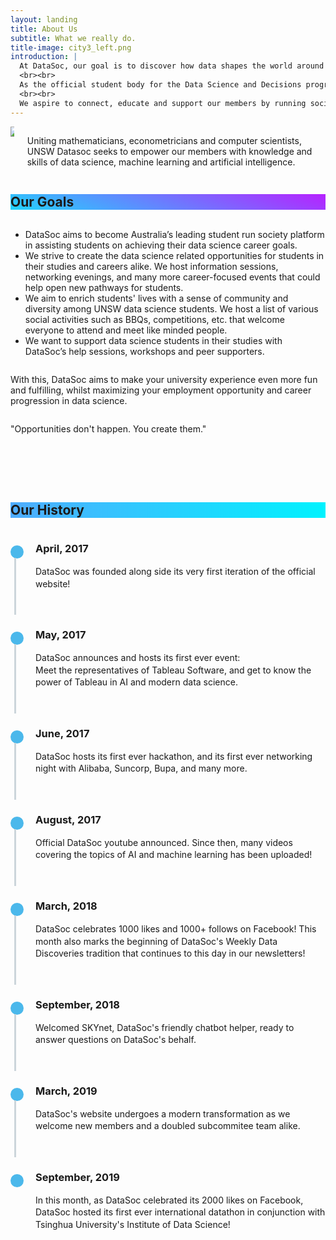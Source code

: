 ```yaml
---
layout: landing
title: About Us
subtitle: What we really do.
title-image: city3_left.png
introduction: |
  At DataSoc, our goal is to discover how data shapes the world around us. 
  <br><br> 
  As the official student body for the Data Science and Decisions program at UNSW, we are one of UNSW's fastest growing societies in one of the world's fastest growing industries.
  <br><br>
  We aspire to connect, educate and support our members by running social and career events alongside industry partnered educational workshops.
---
```


<style>
.timeline {
  line-height: 1.4em;
  list-style: none;
  margin: 0;
  padding: 0;
  width: 100%;
}

/*----- TIMELINE ITEM -----*/
.timeline-item {
  padding-left: 40px;
  position: relative;
}
.timeline-item:last-child {
  padding-bottom: 0;
}

/*----- TIMELINE INFO -----*/
.timeline-info {
  font-size: 12px;
  font-weight: 700;
  letter-spacing: 3px;
  margin: 0 0 .5em 0;
  text-transform: uppercase;
  white-space: nowrap;
}

/*----- TIMELINE MARKER -----*/
.timeline-marker {
  position: absolute;
  top: 0;
  bottom: 0;
  left: 0;
  width: 15px;
}
.timeline-marker:before {
  background: #4bb8eb;
  border: 3px solid transparent;
  border-radius: 100%;
  content: "";
  display: block;
  height: 15px;
  position: absolute;
  top: 4px;
  left: 0;
  width: 15px;
  transition: background 0.3s ease-in-out, border 0.3s ease-in-out;
}
.timeline-marker:after {
  content: "";
  width: 3px;
  background: #CCD5DB;
  display: block;
  position: absolute;
  top: 24px;
  bottom: 0;
  left: 6px;
}
.timeline-item:last-child .timeline-marker:after {
  content: none;
}

.timeline-item:not(.period):hover .timeline-marker:before {
  background: transparent;
  border: 3px solid #4bb8eb;
}

/*----- TIMELINE CONTENT -----*/
.timeline-content {
  padding-bottom: 40px;
}
.timeline-content p:last-child {
  margin-bottom: 0;
}

/*----- TIMELINE PERIOD -----*/
.period {
  padding: 0;
}
.period .timeline-info {
  display: none;
}
.period .timeline-marker:before {
  background: transparent;
  content: "";
  width: 15px;
  height: auto;
  border: none;
  border-radius: 0;
  top: 0;
  bottom: 30px;
  position: absolute;
  border-top: 3px solid #94158b;
  border-bottom: 3px solid #94158b;
}
.period .timeline-marker:after {
  content: "";
  height: 32px;
  top: auto;
}
.period .timeline-content {
  padding: 40px 0 70px;
}
.period .timeline-title {
  margin: 0;
}

@media (min-width: 992px) {
  .timeline-centered,
  .timeline-centered .timeline-item,
  .timeline-centered .timeline-info,
  .timeline-centered .timeline-marker,
  .timeline-centered .timeline-content {
    display: block;
    margin: 0;
    padding: 0;
  }
  .timeline-centered .timeline-item {
    padding-bottom: 40px;
    overflow: hidden;
  }
  .timeline-centered .timeline-marker {
    position: absolute;
    left: 50%;
    margin-left: -7.5px;
  }
  .timeline-centered .timeline-info,
  .timeline-centered .timeline-content {
    width: 50%;
  }
  .timeline-centered > .timeline-item:nth-child(odd) .timeline-info {
    float: left;
    text-align: right;
    padding-right: 30px;
  }
  .timeline-centered > .timeline-item:nth-child(odd) .timeline-content {
    float: right;
    text-align: left;
    padding-left: 30px;
  }
  .timeline-centered > .timeline-item:nth-child(even) .timeline-info {
    float: right;
    text-align: left;
    padding-left: 30px;
  }
  .timeline-centered > .timeline-item:nth-child(even) .timeline-content {
    float: left;
    text-align: right;
    padding-right: 30px;
  }
  .timeline-centered > .timeline-item.period .timeline-content {
    float: none;
    padding: 0;
    width: 100%;
    text-align: center;
  }
  .timeline-centered .timeline-item.period {
    padding: 50px 0 90px;
  }
  .timeline-centered .period .timeline-marker:after {
    height: 30px;
    bottom: 0;
    top: auto;
  }
  .timeline-centered .period .timeline-title {
    left: auto;
  }

    ul.no_bullet {
        list-style-type: none;
        padding: 0;
        margin: 0;
    }

    li.lightbulb {
        background: url('/assets/images/icons/coloured/lightbulb_idea.png') no-repeat left top;
        height: 104px;
        padding-left: 104px;
        padding-top: 8px;
    }

    li.mice {
        background: url('/assets/images/icons/coloured/graphic_design.png') no-repeat left top;
        height: 104px;
        padding-left: 104px;
        padding-top: 8px;
    }
    
    li.jobboard {
        background: url('/assets/images/icons/coloured/bulletin_board.png') no-repeat left top;
        height: 104px;
        padding-left: 104px;
        padding-top: 8px;
    }

    li.zoom {
        background: url('/assets/images/icons/coloured/zoom.png') no-repeat left top;
        height: 104px;
        padding-left: 104px;
        padding-top: 8px;
    }

    li.palette {
        background: url('/assets/images/icons/coloured/art_palette.png') no-repeat left top;
        height: 104px;
        padding-left: 104px;
        padding-top: 8px;
    }
}

</style>



<div class="hero-body">
    <div class="container">
        <div class="columns is-vcentered">
            <div class="column is-6">
                <a><img class="partner-logo" src="/assets/images/logos/custom/unswmaths.png"></a>
            </div>
            <div class="column is-5 is-offset-1">
                <p>Uniting mathematicians, econometricians and computer scientists, UNSW Datasoc seeks to empower our members with knowledge and skills of data science, machine learning and artificial intelligence.</p>
            </div>
        </div>
    </div>
</div>

<section class="hero is-primary">
  <div class="hero-body" style=" background-color: #21D4FD;
background-image: linear-gradient(19deg, #21D4FD 0%, #B721FF 100%);">
    <div class="container">
        <div class="level-item">
            <h1 class="title">
                Our Goals
            </h1>
        </div>
    </div>
  </div>
</section>



<div class="hero-body">
    <div class="container">
        <div class="row example-centered">
            <div class="column is-7 is-offset-3">
                <ul class="no_bullet">
                    <li class="lightbulb">
                        DataSoc aims to become Australia’s leading student run society platform in assisting students on achieving their data science career goals.
                    </li>
                    <li class="jobboard">
                        We strive to create the data science related opportunities for students in their studies and careers alike. We host information sessions, networking evenings, and many more career-focused events that could help open new pathways for students.
                    </li>
                    <li class="mice">
                        We aim to enrich students' lives with a sense of community and diversity among UNSW data science students. We host a list of various social activities such as BBQs, competitions, etc. that welcome everyone to attend and meet like minded people.
                    </li>
                    <li class="zoom">
                        We want to support data science students in their studies with DataSoc’s help sessions, workshops and peer supporters. 
                    </li>
                </ul>
            </div>
            <div class="column is-three-fifths is-offset-3">
                <p>
                With this, DataSoc aims to make your university experience even more fun and fulfilling, whilst maximizing your employment opportunity and career progression in data science.
                </p>               
            </div>
        </div>
    </div>
</div>

<div class="card column is-7 is-offset-3">
  <div class="card-content">
    <p class="title has-text-centered">
      "Opportunities don't happen. You create them."
    </p>
  </div>
</div>

<p><br><br><br></p>

<section class="hero is-primary">
  <div class="hero-body" style="background-image: linear-gradient(to right, #4facfe 0%, #00f2fe 100%);">
    <div class="container">
        <div class="level-item">
            <h1 class="title">
                Our History
            </h1>
        </div>
    </div>
  </div>
</section>
<div class="hero-body">
<div class="container-fluid">
    <div class="column is-8 is-offset-2">
        <div class="row example-centered">
            <ul class="timeline timeline-centered">
                <li class="timeline-item">
                    <div class="timeline-marker"></div>
                    <div class="timeline-content">
                        <h3 class="title is-4">April, 2017</h3>
                        <p>DataSoc was founded along side its very first iteration of the official website!</p>
                    </div>
                </li>
                <li class="timeline-item">
                    <div class="timeline-marker"></div>
                    <div class="timeline-content">
                        <h3 class="title is-4">May, 2017</h3>
                        <p>DataSoc announces and hosts its first ever event: 
                        <br>
                        Meet the representatives of Tableau Software, and get to know the power of Tableau in AI and modern data science. </p>
                    </div>
                </li>
                <li class="timeline-item">
                    <div class="timeline-marker"></div>
                    <div class="timeline-content">
                        <h3 class="title is-4">June, 2017</h3>
                        <p>DataSoc hosts its first ever hackathon, and its first ever networking night with Alibaba, Suncorp, Bupa, and many more. </p>
                    </div>
                </li>
                <li class="timeline-item">
                    <div class="timeline-marker"></div>
                    <div class="timeline-content">
                        <h3 class="title is-4">August, 2017</h3>
                        <p>Official DataSoc youtube announced. Since then, many videos covering the topics of AI and machine learning has been uploaded!</p>
                    </div>
                </li>
                <li class="timeline-item">
                    <div class="timeline-marker"></div>
                    <div class="timeline-content">
                        <h3 class="title is-4">March, 2018</h3>
                        <p>DataSoc celebrates 1000 likes and 1000+ follows on Facebook! This month also marks the beginning of DataSoc's Weekly Data Discoveries tradition that continues to this day in our newsletters!</p>
                    </div>
                </li>
                <li class="timeline-item">
                    <div class="timeline-marker"></div>
                    <div class="timeline-content">
                        <h3 class="title is-4">September, 2018</h3>
                        <p> Welcomed SKYnet, DataSoc's friendly chatbot helper, ready to answer questions on DataSoc's behalf.</p>
                    </div>
                </li>
                <li class="timeline-item">
                    <div class="timeline-marker"></div>
                    <div class="timeline-content">
                        <h3 class="title is-4">March, 2019</h3>
                        <p>DataSoc's website undergoes a modern transformation as we welcome new members and a doubled subcommitee team alike.
                        </p>
                    </div>
                </li>
                <li class="timeline-item">
                    <div class="timeline-marker"></div>
                    <div class="timeline-content">
                        <h3 class="title is-4">September, 2019</h3>
                        <p>In this month, as DataSoc celebrated its 2000 likes on Facebook, DataSoc hosted its first ever international datathon in conjunction with Tsinghua University's Institute of Data Science!
                        </p>
                    </div>
                </li>
            </ul>
        </div>
    </div>
</div>
</div>
